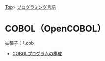 [Top](../../index.md)\>
[プログラミング言語](../pgl.md)

# COBOL（OpenCOBOL）

拡張子：「.cob」

+ [COBOLプログラムの構成](COBOL/COBOL_0001.md)